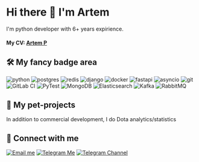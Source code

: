 # Hi there 👋 I'm Artem

I'm python developer with 6+ years expirience.

#### My CV: [Artem P](https://career.habr.com/artemps)

## 🛠 My fancy badge area

![python](https://img.shields.io/badge/python%20-%2314354C.svg?&style=for-the-badge&logo=python&logoColor=white)
![postgres](https://img.shields.io/badge/postgres-%23316192.svg?&style=for-the-badge&logo=postgresql&logoColor=white)
![redis](https://img.shields.io/badge/redis%20-%23CC0000.svg?&style=for-the-badge&logo=redis&logoColor=white)
![django](https://img.shields.io/badge/django%20-%23092E20.svg?&style=for-the-badge&logo=django&logoColor=white)
![docker](https://img.shields.io/badge/docker-%232496ED.svg?&style=for-the-badge&logo=docker&logoColor=white)
![fastapi](https://img.shields.io/badge/fastapi%20-%2313988a.svg?&style=for-the-badge&logo=fastapi&logoColor=white)
![asyncio](https://img.shields.io/badge/asyncio-%2300BAFF.svg?&style=for-the-badge&logo=python&logoColor=white)
![git](https://img.shields.io/badge/git%20-%23F05033.svg?&style=for-the-badge&logo=git&logoColor=white)
![GitLab CI](https://img.shields.io/badge/gitlab%20ci-%23181717.svg?style=for-the-badge&logo=gitlab&logoColor=white)
![PyTest](https://img.shields.io/badge/pytest-%230A9EDC.svg?&style=for-the-badge&logo=pytest&logoColor=white)
![MongoDB](https://img.shields.io/badge/mongodb-%2347A248.svg?&style=for-the-badge&logo=mongodb&logoColor=white)
![Elasticsearch](https://img.shields.io/badge/elasticsearch-%23005571.svg?&style=for-the-badge&logo=elasticsearch&logoColor=white)
![Kafka](https://img.shields.io/badge/kafka-%23231F20.svg?&style=for-the-badge&logo=apache-kafka&logoColor=white)
![RabbitMQ](https://img.shields.io/badge/rabbitmq-%23FF6600.svg?&style=for-the-badge&logo=rabbitmq&logoColor=white)

## 🐶 My pet-projects

In addition to commercial development, I do Dota analytics/statistics

## 🤝 Connect with me

[![Email me](https://img.shields.io/badge/fised@mail.ru%20-%23E62B1E.svg?&style=for-the-badge&logo=mail.ru&logoColor=white)](mailto:fised@mail.ru) [![Telegram Me](https://img.shields.io/badge/Telegram-2CA5E0?style=for-the-badge&logo=telegram&logoColor=white)](https://t.me/fised) [![Telegram Channel](https://img.shields.io/badge/Telegram-2CA5E0?style=for-the-badge&logo=telegram&logoColor=white)](https://t.me/fisedme)

